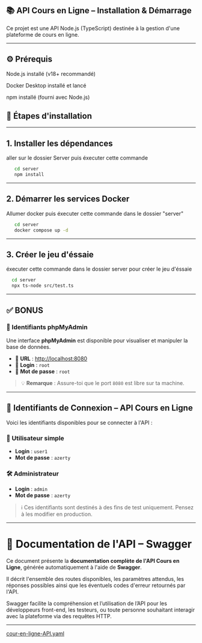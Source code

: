 ## 📚 API Cours en Ligne – Installation & Démarrage
Ce projet est une API Node.js (TypeScript) destinée à la gestion d'une plateforme de cours en ligne.

---
## ⚙️ Prérequis
Node.js installé (v18+ recommandé)

Docker Desktop installé et lancé

npm installé (fourni avec Node.js)

## 🚀 Étapes d'installation

---
## 1. Installer les dépendances
aller sur le dossier Server puis éxecuter cette commande
```bash
   cd server
   npm install
```
---
## 2. Démarrer les services Docker
Allumer docker puis éxecuter cette commande dans le dossier "server"
```bash
   cd server
   docker compose up -d
```
---
## 3. Créer le jeu d'éssaie
éxecuter cette commande dans le dossier server pour créer le jeu d'éssaie
```bash
  cd server
  npx ts-node src/test.ts
```
---
## ✅ BONUS

### 🔐 Identifiants phpMyAdmin

Une interface **phpMyAdmin** est disponible pour visualiser et manipuler la base de données.

- 📍 **URL** : [http://localhost:8080](http://localhost:8080)
- 👤 **Login** : `root`
- 🔑 **Mot de passe** : `root`

> 💡 **Remarque** : Assure-toi que le port `8080` est libre sur ta machine.
---
## 🔐 Identifiants de Connexion – API Cours en Ligne

Voici les identifiants disponibles pour se connecter à l'API :

### 👤 Utilisateur simple
- **Login** : `user1`
- **Mot de passe** : `azerty`

### 🛠️ Administrateur
- **Login** : `admin`
- **Mot de passe** : `azerty`

> ℹ️ Ces identifiants sont destinés à des fins de test uniquement. Pensez à les modifier en production.
---
# 📘 Documentation de l'API – Swagger

Ce document présente la **documentation complète de l'API Cours en Ligne**, générée automatiquement à l'aide de **Swagger**.

Il décrit l'ensemble des routes disponibles, les paramètres attendus, les réponses possibles ainsi que les éventuels codes d'erreur retournés par l'API.

Swagger facilite la compréhension et l’utilisation de l’API pour les développeurs front-end, les testeurs, ou toute personne souhaitant interagir avec la plateforme via des requêtes HTTP.

---
[cour-en-ligne-API.yaml](../../cour-en-ligne-API.yaml)


